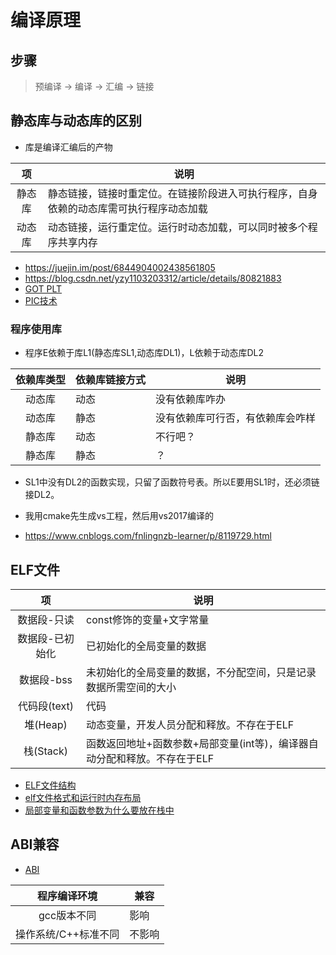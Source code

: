 # 编译原理
## 步骤
> 预编译 -> 编译 -> 汇编 -> 链接

## 静态库与动态库的区别
* 库是编译汇编后的产物

| 项 | 说明 |
| :-: | - |
| 静态库 | 静态链接，链接时重定位。在链接阶段进入可执行程序，自身依赖的动态库需可执行程序动态加载 |
| 动态库 | 动态链接，运行重定位。运行时动态加载，可以同时被多个程序共享内存 |

* https://juejin.im/post/6844904002438561805
* https://blog.csdn.net/yzy1103203312/article/details/80821883
* [GOT PLT](https://blog.csdn.net/u011987514/article/details/67716639)
* [PIC技术](https://blog.csdn.net/loushuai/article/details/50493603)

### 程序使用库
* 程序E依赖于库L1(静态库SL1,动态库DL1)，L依赖于动态库DL2

| 依赖库类型 | 依赖库链接方式 | 说明 |
| :-: | - | - |
| 动态库 | 动态 | 没有依赖库咋办 |
| 动态库 | 静态 | 没有依赖库可行否，有依赖库会咋样 |
| 静态库 | 动态 | 不行吧？ |
| 静态库 | 静态 | ？ |

* SL1中没有DL2的函数实现，只留了函数符号表。所以E要用SL1时，还必须链接DL2。
* 我用cmake先生成vs工程，然后用vs2017编译的

* https://www.cnblogs.com/fnlingnzb-learner/p/8119729.html

## ELF文件
| 项 | 说明 |
| :-: | - |
| 数据段-只读 | const修饰的变量+文字常量 |
| 数据段-已初始化 | 已初始化的全局变量的数据 |
| 数据段-bss | 未初始化的全局变量的数据，不分配空间，只是记录数据所需空间的大小 |
| 代码段(text) | 代码 |
| 堆(Heap) | 动态变量，开发人员分配和释放。不存在于ELF |
| 栈(Stack) | 函数返回地址+函数参数+局部变量(int等)，编译器自动分配和释放。不存在于ELF |

* [ELF文件结构](http://chuquan.me/2018/05/21/elf-introduce/)
* [elf文件格式和运行时内存布局](http://blog.sina.com.cn/s/blog_4ed962ae01013vhr.html)
* [局部变量和函数参数为什么要放在栈中](https://www.jianshu.com/p/ac325bd601f8)

## ABI兼容
* [ABI](https://gcc.gnu.org/onlinedocs/libstdc++/manual/abi.html)

| 程序编译环境 | 兼容 |
| :-: | - |
| gcc版本不同 | 影响 |
| 操作系统/C++标准不同 | 不影响 |
